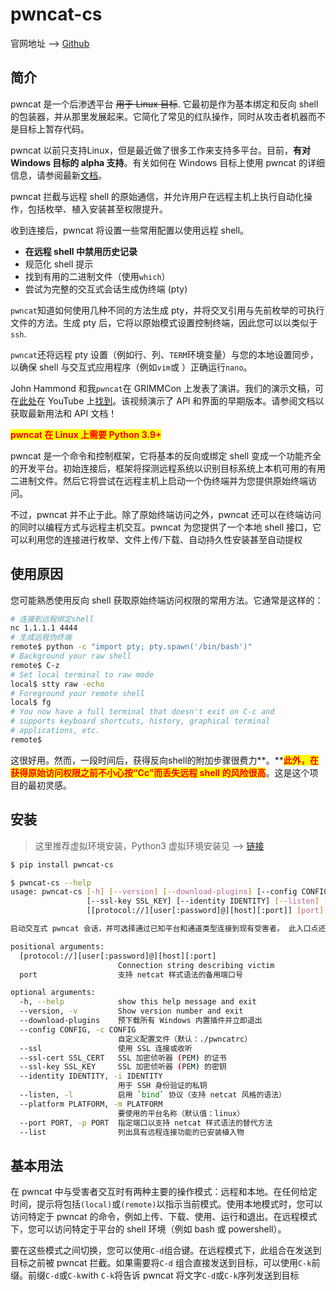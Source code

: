 # pwncat-cs

官网地址 --> [Github](https://github.com/calebstewart/pwncat)

## 简介

pwncat 是一个后渗透平台 ~~用于 Linux 目标~~. 它最初是作为基本绑定和反向 shell 的包装器，并从那里发展起来。它简化了常见的红队操作，同时从攻击者机器而不是目标上暂存代码。

pwncat 以前只支持Linux，但是最近做了很多工作来支持多平台。目前，**有对 Windows 目标的 alpha 支持**。有关如何在 Windows 目标上使用 pwncat 的详细信息，请参阅最新[文档](https://pwncat.readthedocs.io/en/latest)。

pwncat 拦截与远程 shell 的原始通信，并允许用户在远程主机上执行自动化操作，包括枚举、植入安装甚至权限提升。

收到连接后，pwncat 将设置一些常用配置以使用远程 shell。

* **在远程 shell 中禁用历史记录**
* 规范化 shell 提示
* 找到有用的二进制文件（使用`which`）
* 尝试为完整的交互式会话生成伪终端 (pty)

`pwncat`知道如何使用几种不同的方法生成 pty，并将交叉引用与先前枚举的可执行文件的方法。生成 pty 后，它将以原始模式设置控制终端，因此您可以以类似于`ssh`.

`pwncat`还将远程 pty 设置（例如行、列、`TERM`环境变量）与您的本地设置同步， 以确保 shell 与交互式应用程序（例如`vim`或 ）正确运行`nano`。

John Hammond 和我`pwncat`在 GRIMMCon 上发表了演讲。我们的演示文稿，可在[此处](https://www.youtube.com/watch?v=CISzI9klRkw)在 YouTube 上[找到](https://www.youtube.com/watch?v=CISzI9klRkw)。该视频演示了 API 和界面的早期版本。请参阅文档以获取最新用法和 API 文档！

<mark style="color:red;">**pwncat 在 Linux 上需要 Python 3.9+**</mark>

pwncat 是一个命令和控制框架，它将基本的反向或绑定 shell 变成一个功能齐全的开发平台。初始连接后，框架将探测远程系统以识别目标系统上本机可用的有用二进制文件。然后它将尝试在远程主机上启动一个伪终端并为您提供原始终端访问。

不过，pwncat 并不止于此。除了原始终端访问之外，pwncat 还可以在终端访问的同时以编程方式与远程主机交互。pwncat 为您提供了一个本地 shell 接口，它可以利用您的连接进行枚举、文件上传/下载、自动持久性安装甚至自动提权

## 使用原因

您可能熟悉使用反向 shell 获取原始终端访问权限的常用方法。它通常是这样的：

```bash
# 连接到远程绑定shell
nc 1.1.1.1 4444
# 生成远程伪终端
remote$ python -c "import pty; pty.spawn('/bin/bash')"
# Background your raw shell
remote$ C-z
# Set local terminal to raw mode
local$ stty raw -echo
# Foreground your remote shell
local$ fg
# You now have a full terminal that doesn't exit on C-c and
# supports keyboard shortcuts, history, graphical terminal
# applications, etc.
remote$
```

这很好用。然而，一段时间后，获得反向shell的附加步骤很费力**。**<mark style="color:red;">**此外，在获得原始访问权限之前不小心按“Cc”而丢失远程 shell 的风险很高**</mark>。这是这个项目的最初灵感。

## 安装

> 这里推荐虚拟环境安装，Python3 虚拟环境安装见 --> [链接](../../bian-cheng-yu-yan/python/zi-yuan/python-xu-ni-huan-jing.md)

```bash
$ pip install pwncat-cs
```

```bash
$ pwncat-cs --help
usage: pwncat-cs [-h] [--version] [--download-plugins] [--config CONFIG] [--ssl] [--ssl-cert SSL_CERT]
                 [--ssl-key SSL_KEY] [--identity IDENTITY] [--listen] [--platform PLATFORM] [--port PORT] [--list]
                 [[protocol://][user[:password]@][host][:port]] [port]

启动交互式 pwncat 会话，并可选择通过已知平台和通道类型连接到现有受害者。 此入口点还可用于列出先前目标上的已知植入程序。

positional arguments:
  [protocol://][user[:password]@][host][:port]
                        Connection string describing victim
  port                  支持 netcat 样式语法的备用端口号

optional arguments:
  -h, --help            show this help message and exit
  --version, -v         Show version number and exit
  --download-plugins    预下载所有 Windows 内置插件并立即退出
  --config CONFIG, -c CONFIG
                        自定义配置文件（默认：./pwncatrc）
  --ssl                 使用 SSL 连接或收听
  --ssl-cert SSL_CERT   SSL 加密侦听器 (PEM) 的证书
  --ssl-key SSL_KEY     SSL 加密侦听器 (PEM) 的密钥
  --identity IDENTITY, -i IDENTITY
                        用于 SSH 身份验证的私钥
  --listen, -l          启用 `bind` 协议（支持 netcat 风格的语法）
  --platform PLATFORM, -m PLATFORM
                        要使用的平台名称（默认值：linux）
  --port PORT, -p PORT  指定端口以支持 netcat 样式语法的替代方法
  --list                列出具有远程连接功能的已安装植入物
```

## 基本用法

在 pwncat 中与受害者交互时有两种主要的操作模式：远程和本地。在任何给定时间，提示将包括`(local)`或`(remote)`以指示当前模式。使用本地模式时，您可以访问特定于 pwncat 的命令，例如上传、下载、使用、运行和退出。在远程模式下，您可以访问特定于平台的 shell 环境（例如 bash 或 powershell）。

要在这些模式之间切换，您可以使用`C-d`组合键。在远程模式下，此组合在发送到目标之前被 pwncat 拦截。如果需要将`C-d` 组合直接发送到目标，可以使用`C-k`前缀。前缀`C-d`或`C-k`with `C-k`将告诉 pwncat 将文字`C-d`或`C-k`序列发送到目标
